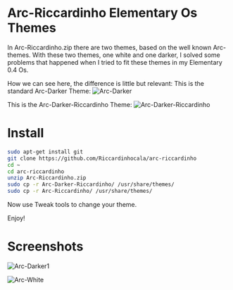 # Arc-Riccardinho Elementary Os Themes

In Arc-Riccardinho.zip there are two themes, based on the well known Arc-themes. 
With these two themes, one white and one darker, I solved some problems that happened when I tried to fit these themes in my Elementary 0.4 Os.

How we can see here, the difference is little but relevant:
This is the standard Arc-Darker Theme:
![Arc-Darker](https://github.com/Riccardinhocala/arc-riccardinho/blob/master/Arc-Darker%20.png)

This is the Arc-Darker-Riccardinho Theme:
![Arc-Darker-Riccardinho](https://github.com/Riccardinhocala/arc-riccardinho/blob/master/Arc-Darker-Riccardinho.png)

# Install

```sh
sudo apt-get install git
git clone https://github.com/Riccardinhocala/arc-riccardinho
cd ~
cd arc-riccardinho
unzip Arc-Riccardinho.zip 
sudo cp -r Arc-Darker-Riccardinho/ /usr/share/themes/
sudo cp -r Arc-Riccardinho/ /usr/share/themes/
```

Now use Tweak tools to change your theme.

Enjoy!


# Screenshots

![Arc-Darker1](https://github.com/Riccardinhocala/arc-riccardinho/blob/master/Darker.png)

![Arc-White](https://github.com/Riccardinhocala/arc-riccardinho/blob/master/White.png)
